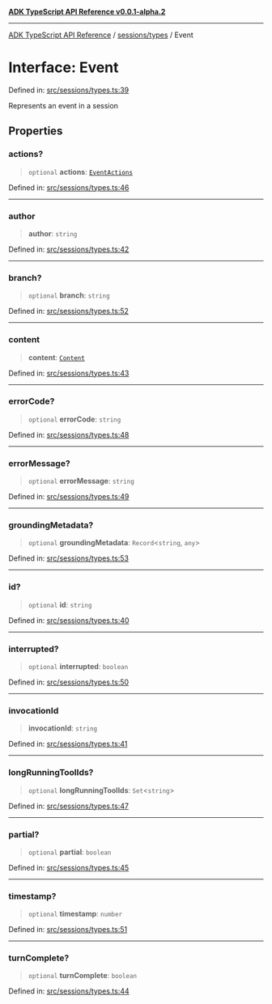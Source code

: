 [**ADK TypeScript API Reference v0.0.1-alpha.2**](../../../README.md)

***

[ADK TypeScript API Reference](../../../modules.md) / [sessions/types](../README.md) / Event

# Interface: Event

Defined in: [src/sessions/types.ts:39](https://github.com/njraladdin/adk-typescript/blob/main/src/sessions/types.ts#L39)

Represents an event in a session

## Properties

### actions?

> `optional` **actions**: [`EventActions`](EventActions.md)

Defined in: [src/sessions/types.ts:46](https://github.com/njraladdin/adk-typescript/blob/main/src/sessions/types.ts#L46)

***

### author

> **author**: `string`

Defined in: [src/sessions/types.ts:42](https://github.com/njraladdin/adk-typescript/blob/main/src/sessions/types.ts#L42)

***

### branch?

> `optional` **branch**: `string`

Defined in: [src/sessions/types.ts:52](https://github.com/njraladdin/adk-typescript/blob/main/src/sessions/types.ts#L52)

***

### content

> **content**: [`Content`](Content.md)

Defined in: [src/sessions/types.ts:43](https://github.com/njraladdin/adk-typescript/blob/main/src/sessions/types.ts#L43)

***

### errorCode?

> `optional` **errorCode**: `string`

Defined in: [src/sessions/types.ts:48](https://github.com/njraladdin/adk-typescript/blob/main/src/sessions/types.ts#L48)

***

### errorMessage?

> `optional` **errorMessage**: `string`

Defined in: [src/sessions/types.ts:49](https://github.com/njraladdin/adk-typescript/blob/main/src/sessions/types.ts#L49)

***

### groundingMetadata?

> `optional` **groundingMetadata**: `Record`\<`string`, `any`\>

Defined in: [src/sessions/types.ts:53](https://github.com/njraladdin/adk-typescript/blob/main/src/sessions/types.ts#L53)

***

### id?

> `optional` **id**: `string`

Defined in: [src/sessions/types.ts:40](https://github.com/njraladdin/adk-typescript/blob/main/src/sessions/types.ts#L40)

***

### interrupted?

> `optional` **interrupted**: `boolean`

Defined in: [src/sessions/types.ts:50](https://github.com/njraladdin/adk-typescript/blob/main/src/sessions/types.ts#L50)

***

### invocationId

> **invocationId**: `string`

Defined in: [src/sessions/types.ts:41](https://github.com/njraladdin/adk-typescript/blob/main/src/sessions/types.ts#L41)

***

### longRunningToolIds?

> `optional` **longRunningToolIds**: `Set`\<`string`\>

Defined in: [src/sessions/types.ts:47](https://github.com/njraladdin/adk-typescript/blob/main/src/sessions/types.ts#L47)

***

### partial?

> `optional` **partial**: `boolean`

Defined in: [src/sessions/types.ts:45](https://github.com/njraladdin/adk-typescript/blob/main/src/sessions/types.ts#L45)

***

### timestamp?

> `optional` **timestamp**: `number`

Defined in: [src/sessions/types.ts:51](https://github.com/njraladdin/adk-typescript/blob/main/src/sessions/types.ts#L51)

***

### turnComplete?

> `optional` **turnComplete**: `boolean`

Defined in: [src/sessions/types.ts:44](https://github.com/njraladdin/adk-typescript/blob/main/src/sessions/types.ts#L44)
